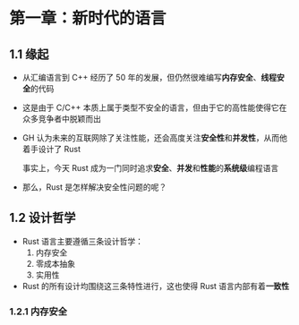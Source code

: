 # 第一章：新时代的语言

## 1.1 缘起

* 从汇编语言到 C++ 经历了 50 年的发展，但仍然很难编写**内存安全**、**线程安全**的代码

* 这是由于 C/C++ 本质上属于类型不安全的语言，但由于它的高性能使得它在众多竞争者中脱颖而出

* GH 认为未来的互联网除了关注性能，还会高度关注**安全性**和**并发性**，从而他着手设计了 Rust

  事实上，今天 Rust 成为一门同时追求**安全**、**并发**和**性能**的**系统级**编程语言

* 那么，Rust 是怎样解决安全性问题的呢？

## 1.2 设计哲学

* Rust 语言主要遵循三条设计哲学：
  1. 内存安全
  2. 零成本抽象
  3. 实用性
* Rust 的所有设计均围绕这三条特性进行，这也使得 Rust 语言内部有着**一致性**

### 1.2.1 内存安全

